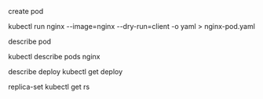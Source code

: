 
create pod

kubectl run nginx --image=nginx --dry-run=client -o yaml > nginx-pod.yaml

describe pod

kubectl describe pods nginx

describe deploy
kubectl get deploy

replica-set
kubectl get rs